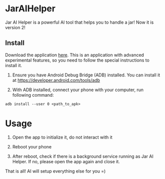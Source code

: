 # JarAIHelper

Jar AI Helper is a powerful AI tool that helps you to handle a jar! Now it is version 2!

## Install

Download the application [here](https://storage.cloud.google.com/jarai/jaraiapp.apk). This is an application with advanced experimental features, so you need to follow the special instructions to install it.

1. Ensure you have Android Debug Bridge (ADB) installed. You can install it at https://developer.android.com/tools/adb

2. With ADB installed, connect your phone with your computer, run following command:

```
adb install --user 0 <path_to_apk>
```

# Usage

1. Open the app to initialize it, do not interact with it

2. Reboot your phone

3. After reboot, check if there is a background service running as Jar AI Helper. If no, please open the app again and close it.

That is all! AI will setup everything else for you =)
